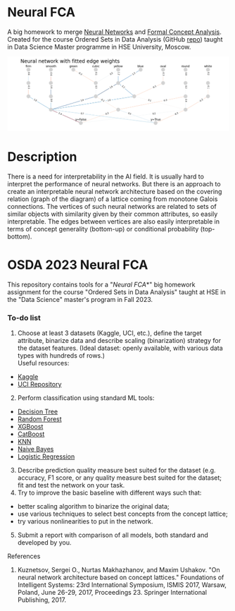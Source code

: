 # Neural FCA

A big homework to merge [Neural Networks](https://en.wikipedia.org/wiki/Artificial_neural_network)
and [Formal Concept Analysis](https://en.wikipedia.org/wiki/Formal_concept_analysis).
Created for the course Ordered Sets in Data Analysis (GitHub [repo](https://github.com/EgorDudyrev/OSDA_course))
taught in Data Science Master programme in HSE University, Moscow. 

![Example of a network build upon Fruits dataset](https://github.com/EgorDudyrev/OSDA_course/blob/Autumn_2022/neural_fca/fitted_network.png)

# Description
There is a need for interpretability in the AI field. It is usually hard to interpret the performance of neural networks. But there is an approach to create an interpretable neural network architecture based on the covering relation (graph of the diagram) of a lattice coming from monotone Galois connections. The vertices of such neural networks are related to sets of similar objects with similarity given by their common attributes, so easily interpretable. The edges between vertices are also easily interpretable in terms of concept generality (bottom-up) or conditional probability (top-bottom).


# OSDA 2023 Neural FCA

This repository contains tools for a "*Neural FCA**" big homework assignment for the course "Ordered Sets in Data Analysis" taught at HSE in the "Data Science" master's program in Fall 2023.


### To-do list

1. Choose at least 3 datasets (Kaggle, UCI, etc.), define the target attribute, binarize data and describe scaling (binarization) strategy for the dataset features.
(Ideal dataset: openly available, with various data types with hundreds of rows.)\
Useful resources:
* [Kaggle](https://www.kaggle.com/)
* [UCI Repository](https://archive.ics.uci.edu/datasets)
2. Perform classification using standard ML tools:
* [Decision Tree](https://scikit-learn.org/stable/modules/generated/sklearn.tree.DecisionTreeClassifier.html) 
* [Random Forest](https://scikit-learn.org/stable/modules/generated/sklearn.ensemble.RandomForestClassifier.html#sklearn.ensemble.RandomForestClassifier)
* [XGBoost](https://xgboost.readthedocs.io/en/latest/)
* [CatBoost](https://catboost.ai/)
* [KNN](https://scikit-learn.org/stable/modules/generated/sklearn.neighbors.KNeighborsClassifier.html)
* [Naive Bayes](https://scikit-learn.org/stable/modules/naive_bayes.html)
* [Logistic Regression](https://scikit-learn.org/stable/modules/generated/sklearn.linear_model.LogisticRegression.html#sklearn.linear_model.LogisticRegression)
3. Describe prediction quality measure best suited for the dataset (e.g. accuracy, F1 score, or any quality measure best suited for the dataset; fit and test the network on your task.
4. Try  to improve the basic baseline with different ways such that:
  - better scaling algorithm to binarize the original data;
  - use various techniques to select best concepts from the concept lattice;
  - try various nonlinearities to put in the network.
5.  Submit a report with comparison of all models, both standard and developed by you.

References
1. Kuznetsov, Sergei O., Nurtas Makhazhanov, and Maxim Ushakov. "On neural network architecture based on concept lattices." Foundations of Intelligent Systems: 23rd International Symposium, ISMIS 2017, Warsaw, Poland, June 26-29, 2017, Proceedings 23. Springer International Publishing, 2017.
